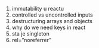 1. immutability u reactu
2. controlled vs uncontrolled inputs
3. destructuring arrays and objects
4. why do we need keys in react
5. sta je singleton
6. rel=”noreferrer”
